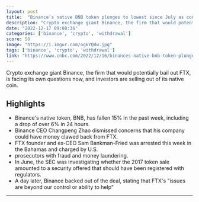 ```yaml
---
layout: post
title:  "Binance’s native BNB token plunges to lowest since July as concerns mount about withdrawals, FTX ties"
description: "Crypto exchange giant Binance, the firm that would potentially bail out FTX, is facing its own questions now, and investors are selling out of its native coin."
date: "2022-12-17 09:08:36"
categories: ['binance', 'crypto', 'withdrawal']
score: 58
image: "https://i.imgur.com/ogkYQdw.jpg"
tags: ['binance', 'crypto', 'withdrawal']
link: "https://www.cnbc.com/2022/12/16/binances-native-bnb-token-plunges-to-lowest-since-july.html"
---
```


Crypto exchange giant Binance, the firm that would potentially bail out FTX, is facing its own questions now, and investors are selling out of its native coin.

## Highlights

- Binance's native token, BNB, has fallen 15% in the past week, including a drop of over 6% in 24 hours.
- Binance CEO Changpeng Zhao dismissed concerns that his company could have money clawed back from FTX.
- FTX founder and ex-CEO Sam Bankman-Fried was arrested this week in the Bahamas and charged by U.S.
- prosecutors with fraud and money laundering.
- In June, the SEC was investigating whether the 2017 token sale amounted to a security offered that should have been registered with regulators.
- A day later, Binance backed out of the deal, stating that FTX's "issues are beyond our control or ability to help"

---
